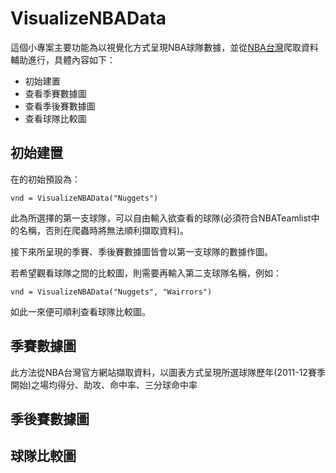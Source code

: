 # VisualizeNBAData
這個小專案主要功能為以視覺化方式呈現NBA球隊數據，並從[NBA台灣](https://nba.udn.com/nba/index)爬取資料輔助進行，具體內容如下：
+ 初始建置
+ 查看季賽數據圖
+ 查看季後賽數據圖
+ 查看球隊比較圖

## 初始建置
在的初始預設為：
```
vnd = VisualizeNBAData("Nuggets")
```
此為所選擇的第一支球隊，可以自由輸入欲查看的球隊(必須符合NBATeamlist中的名稱，否則在爬蟲時將無法順利擷取資料)。

接下來所呈現的季賽、季後賽數據圖皆會以第一支球隊的數據作圖。

若希望觀看球隊之間的比較圖，則需要再輸入第二支球隊名稱，例如：
```
vnd = VisualizeNBAData("Nuggets", "Wairrors")
```
如此一來便可順利查看球隊比較圖。

## 季賽數據圖
此方法從NBA台灣官方網站擷取資料，以圖表方式呈現所選球隊歷年(2011-12賽季開始)之場均得分、助攻、命中率、三分球命中率

## 季後賽數據圖

## 球隊比較圖
